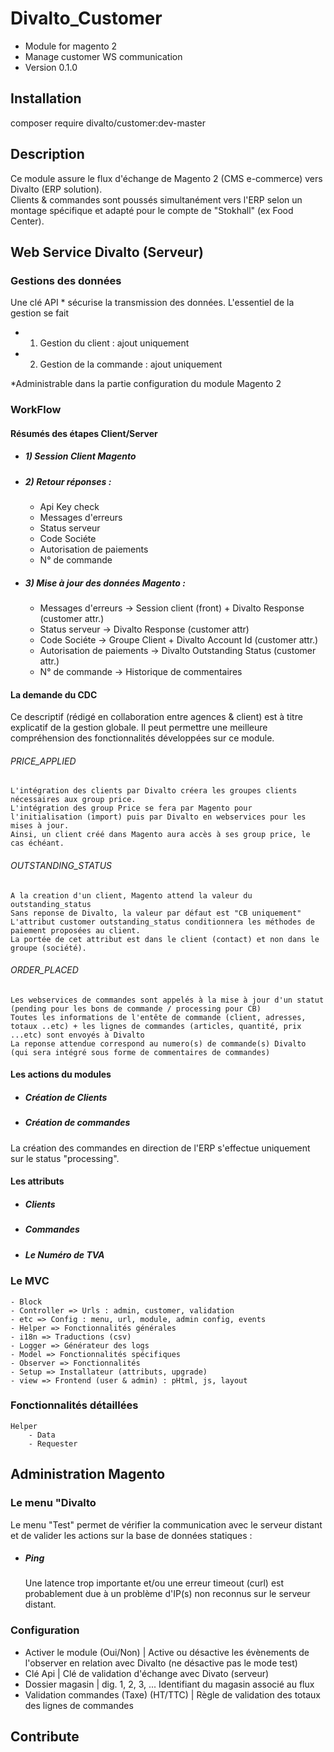 # Divalto_Customer
- Module for magento 2
- Manage customer WS communication
- Version 0.1.0

## Installation

composer require divalto/customer:dev-master

## Description

Ce module assure le flux d'échange de Magento 2 (CMS e-commerce) vers Divalto (ERP solution).<br>
Clients & commandes sont poussés simultanément vers l'ERP selon un montage spécifique et adapté pour le compte de "Stokhall" (ex Food Center).

## Web Service Divalto (Serveur)

### Gestions des données

Une clé API * sécurise la transmission des données. L'essentiel de la gestion se fait

- 1) Gestion du client : ajout uniquement
- 2) Gestion de la commande : ajout uniquement

*Administrable dans la partie configuration du module Magento 2

### WorkFlow

#### Résumés des étapes Client/Server

- ##### 1) Session Client Magento
- ##### 2) Retour réponses : 
	- Api Key check
	- Messages d'erreurs
	- Status serveur
	- Code Sociéte
	- Autorisation de paiements
	- N° de commande
- ##### 3) Mise à jour des données Magento :
	- Messages d'erreurs -> Session client (front) + Divalto Response (customer attr.)
	- Status serveur -> Divalto Response (customer attr)
	- Code Sociéte -> Groupe Client + Divalto Account Id (customer attr.)
	- Autorisation de paiements -> Divalto Outstanding Status (customer attr.)
	- N° de commande -> Historique de commentaires

#### La demande du CDC

Ce descriptif (rédigé en collaboration entre agences & client) est à titre explicatif de la gestion globale. Il peut permettre une meilleure compréhension des fonctionnalités développées sur ce module.

###### PRICE_APPLIED

    L'intégration des clients par Divalto créera les groupes clients nécessaires aux group price.
    L'intégration des group Price se fera par Magento pour l'initialisation (import) puis par Divalto en webservices pour les mises à jour.
    Ainsi, un client créé dans Magento aura accès à ses group price, le cas échéant.

###### OUTSTANDING_STATUS

    A la creation d'un client, Magento attend la valeur du outstanding_status
    Sans reponse de Divalto, la valeur par défaut est "CB uniquement"
    L'attribut customer outstanding_status conditionnera les méthodes de paiement proposées au client.
    La portée de cet attribut est dans le client (contact) et non dans le groupe (société).

###### ORDER_PLACED

    Les webservices de commandes sont appelés à la mise à jour d'un statut (pending pour les bons de commande / processing pour CB)
    Toutes les informations de l'entête de commande (client, adresses, totaux ..etc) + les lignes de commandes (articles, quantité, prix ...etc) sont envoyés à Divalto
    La reponse attendue correspond au numero(s) de commande(s) Divalto (qui sera intégré sous forme de commentaires de commandes)

#### Les actions du modules

- ##### Création de Clients
- ##### Création de commandes

La création des commandes en direction de l'ERP s'effectue uniquement sur le status "processing".

#### Les attributs

- ##### Clients
- ##### Commandes
- ##### Le Numéro de TVA

### Le MVC

	- Block
	- Controller => Urls : admin, customer, validation
	- etc => Config : menu, url, module, admin config, events
	- Helper => Fonctionnalités générales
	- i18n => Traductions (csv)
	- Logger => Générateur des logs
	- Model => Fonctionnalités spécifiques
	- Observer => Fonctionnalités 
	- Setup => Installateur (attributs, upgrade)
	- view => Frontend (user & admin) : pHtml, js, layout

### Fonctionnalités détaillées

	Helper
		- Data
		- Requester

## Administration Magento

### Le menu "Divalto

Le menu "Test" permet de vérifier la communication avec le serveur distant et de valider les actions sur la base de données statiques :
- ##### Ping
	Une latence trop importante et/ou une erreur timeout (curl) est probablement due à un problème d'IP(s) non reconnus sur le serveur distant.

### Configuration

- Activer le module (Oui/Non) | Active ou désactive les évènements de l'observer en relation avec Divalto (ne désactive pas le mode test)
- Clé Api | Clé de validation d'échange avec Divato (serveur)
- Dossier magasin | dig. 1, 2, 3, ... Identifiant du magasin associé au flux
- Validation commandes (Taxe) (HT/TTC) | Règle de validation des totaux des lignes de commandes

## Contribute